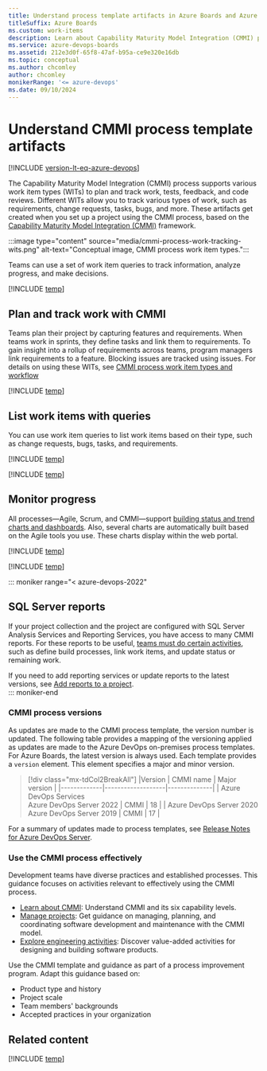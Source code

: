 ```yaml
---
title: Understand process template artifacts in Azure Boards and Azure DevOps
titleSuffix: Azure Boards  
ms.custom: work-items
description: Learn about Capability Maturity Model Integration (CMMI) process objects used to plan and track work, monitor progress, and trends when connecting to Azure Boards and Azure DevOps. 
ms.service: azure-devops-boards
ms.assetid: 212e3d0f-65f8-47af-b95a-ce9e320e16db
ms.topic: conceptual
ms.author: chcomley
author: chcomley
monikerRange: '<= azure-devops'
ms.date: 09/10/2024
---
```


# Understand CMMI process template artifacts

[!INCLUDE [version-lt-eq-azure-devops](../../../includes/version-lt-eq-azure-devops.md)]

The Capability Maturity Model Integration (CMMI) process supports various work item types (WITs) to plan and track work, tests, feedback, and code reviews. Different WITs allow you to track various types of work, such as requirements, change requests, tasks, bugs, and more. These artifacts get created when you set up a project using the CMMI process, based on the [Capability Maturity Model Integration (CMMI)](./cmmi/guidance-background-to-cmmi.md) framework.

:::image type="content" source="media/cmmi-process-work-tracking-wits.png" alt-text="Conceptual image, CMMI process work item types.":::

Teams can use a set of work item queries to track information, analyze progress, and make decisions.

[!INCLUDE [temp](../../includes/process-customize.md)] 

<a id="start-using"></a>

## Plan and track work with CMMI

Teams plan their project by capturing features and requirements. When teams work in sprints, they define tasks and link them to requirements. To gain insight into a rollup of requirements across teams, program managers link requirements to a feature. Blocking issues are tracked using issues. For details on using these WITs, see [CMMI process work item types and workflow](cmmi-process-workflow.md)

[!INCLUDE [temp](../../includes/process-guidance-conceptual.md)] 

<a id="shared-queries"></a> 

## List work items with queries

You can use work item queries to list work items based on their type, such as change requests, bugs, tasks, and requirements.  

[!INCLUDE [temp](../../includes/shared-queries.md)] 

[!INCLUDE [temp](../../includes/quick-tips-shared-query.md)] 

## Monitor progress  

All processes&mdash;Agile, Scrum, and CMMI&mdash;support <a href="../../../report/dashboards/overview.md" data-raw-source="[building status and trend charts and dashboards](../../../report/dashboards/overview.md)">building status and trend charts and dashboards</a>. Also, several charts are automatically built based on the Agile tools you use. These charts display within the web portal.  

[!INCLUDE [temp](../../includes/create-lightweight-charts.md)] 

[!INCLUDE [temp](../../includes/powerbi-reports-links.md)] 

::: moniker range="< azure-devops-2022"

<a id="reports"></a>

## SQL Server reports  

If your project collection and the project are configured with SQL Server Analysis Services and Reporting Services, you have access to many CMMI reports. For these reports to be useful, [teams must do certain activities](/previous-versions/azure/devops/report/admin/review-team-activities-for-useful-reports), such as define build processes, link work items, and update status or remaining work.  

If you need to add reporting services or update reports to the latest versions, see [Add reports to a project](/previous-versions/azure/devops/report/admin/add-reports-to-a-team-project).  
::: moniker-end

### CMMI process versions  

As updates are made to the CMMI process template, the version number is updated. The following table provides a mapping of the versioning applied as updates are made to the Azure DevOps on-premises process templates. For Azure Boards, the latest version is always used. Each template provides a `version` element. This element specifies a major and minor version. 

> [!div class="mx-tdCol2BreakAll"]
> |Version | CMMI name | Major version |
> |-------------|-------------------|--------------|
> | Azure DevOps Services<br/>Azure DevOps Server 2022 | CMMI | 18 |
> | Azure DevOps Server 2020<br/>Azure DevOps Server 2019 | CMMI | 17 |

For a summary of updates made to process templates, see [Release Notes for Azure DevOps Server](/azure/devops/server/release-notes/azuredevops2020u1).

### Use the CMMI process effectively

Development teams have diverse practices and established processes. This guidance focuses on activities relevant to effectively using the CMMI process.

- [Learn about CMMI](cmmi/guidance-background-to-cmmi.md): Understand CMMI and its six capability levels.
- [Manage projects](/previous-versions/azure/devops/boards/work-items/guidance/cmmi/guidance-project-management): Get guidance on managing, planning, and coordinating software development and maintenance with the CMMI model.
- [Explore engineering activities](cmmi/guidance-engineering.md): Discover value-added activities for designing and building software products.

Use the CMMI template and guidance as part of a process improvement program. Adapt this guidance based on:
- Product type and history
- Project scale
- Team members' backgrounds
- Accepted practices in your organization

<a id="predefined-queries"></a>

## Related content 

[!INCLUDE [temp](../../includes/create-team-project-links.md)]
